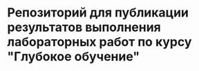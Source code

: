 # Репозиторий для публикации результатов выполнения лабораторных работ по курсу "Глубокое обучение"
